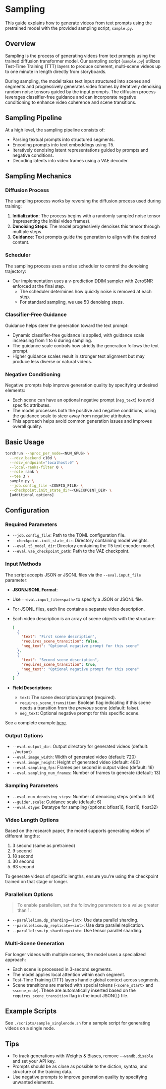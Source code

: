 # Sampling

This guide explains how to generate videos from text prompts using the pretrained model with the provided sampling script, `sample.py`.

## Overview

Sampling is the process of generating videos from text prompts using the trained diffusion transformer model. Our sampling script (`sample.py`) utilizes Test-Time Training (TTT) layers to produce coherent, multi-scene videos up to one minute in length directly from storyboards.

During sampling, the model takes text input structured into scenes and segments and progressively generates video frames by iteratively denoising random noise tensors guided by the input prompts. The diffusion process leverages classifier-free guidance and can incorporate negative conditioning to enhance video coherence and scene transitions.

## Sampling Pipeline

At a high level, the sampling pipeline consists of:  

- Parsing textual prompts into structured segments.  
- Encoding prompts into text embeddings using T5.  
- Iteratively denoising latent representations guided by prompts and negative conditions.  
- Decoding latents into video frames using a VAE decoder.  

## Sampling Mechanics

### Diffusion Process

The sampling process works by reversing the diffusion process used during training:

1. **Initialization**: The process begins with a randomly sampled noise tensor (representing the initial video frames).
2. **Denoising Steps**: The model progressively denoises this tensor through multiple steps.
3. **Guidance**: Text prompts guide the generation to align with the desired content.

### Scheduler

The sampling process uses a noise scheduler to control the denoising trajectory:

- Our implementation uses a v-prediction [DDIM sampler](https://arxiv.org/abs/2010.02502) with ZeroSNR enforced at the final step.
  - The scheduler determines how quickly noise is removed at each step.
  - For standard sampling, we use 50 denoising steps.

### Classifier-Free Guidance

Guidance helps steer the generation toward the text prompt:

- Dynamic classifier-free guidance is applied, with guidance scale increasing from 1 to 6 during sampling.
- The guidance scale controls how strictly the generation follows the text prompt.
- Higher guidance scales result in stronger text alignment but may produce less diverse or natural videos.

### Negative Conditioning

Negative prompts help improve generation quality by specifying undesired elements:

- Each scene can have an optional negative prompt (`neg_text`) to avoid specific attributes.
- The model processes both the positive and negative conditions, using the guidance scale to steer away from negative attributes.
- This approach helps avoid common generation issues and improves overall quality.

## Basic Usage

```bash
torchrun --nproc_per_node=<NUM_GPUS> \
  --rdzv_backend c10d \
  --rdzv_endpoint="localhost:0" \
  --local-ranks-filter 0 \
  --role rank \
  --tee 3 \
  sample.py \
  --job.config_file <CONFIG_FILE> \
  --checkpoint.init_state_dir=<CHECKPOINT_DIR> \
  [additional options]
```

## Configuration

### Required Parameters

- `--job.config_file`: Path to the TOML configuration file.
- `--checkpoint.init_state_dir`: Directory containing model weights.
- `--eval.t5_model_dir`: Directory containing the T5 text encoder model.
- `--eval.vae_checkpoint_path`: Path to the VAE checkpoint.

### Input Methods

The script accepts JSON or JSONL files via the `--eval.input_file` parameter:

- **JSON/JSONL Format**:
 - Use `--eval.input_file=<path>` to specify a JSON or JSONL file.
 - For JSONL files, each line contains a separate video description.
 - Each video description is an array of scene objects with the structure:
   ```json
   [
     {
       "text": "First scene description",
       "requires_scene_transition": false,
       "neg_text": "Optional negative prompt for this scene"
     },
     {
       "text": "Second scene description",
       "requires_scene_transition": true,
       "neg_text": "Optional negative prompt for this scene"
     }
   ]
   ```
 
 - **Field Descriptions**:
   - `text`: The scene description/prompt (required).
   - `requires_scene_transition`: Boolean flag indicating if this scene needs a transition from the *previous* scene (default: false).
   - `neg_text`: Optional negative prompt for this specific scene.

See a complete example [here](../inputs/example-9s.json).

### Output Options

- `--eval.output_dir`: Output directory for generated videos (default: `./output`)
- `--eval.image_width`: Width of generated video (default: 720)
- `--eval.image_height`: Height of generated video (default: 480)
- `--eval.sampling_fps`: Frames per second in output video (default: 16)
- `--eval.sampling_num_frames`: Number of frames to generate (default: 13)

### Sampling Parameters

- `--eval.num_denoising_steps`: Number of denoising steps (default: 50)
- `--guider.scale`: Guidance scale (default: 6)
- `--eval.dtype`: Datatype for sampling (options: bfloat16, float16, float32)

### Video Length Options

Based on the research paper, the model supports generating videos of different lengths:
1. 3 second (same as pretrained)
2. 9 second
3. 18 second
4. 30 second
5. 63 second

To generate videos of specific lengths, ensure you're using the checkpoint trained on that stage or longer.

### Parallelism Options
> To enable parallelism, set the following parameters to a value greater than 1.

- `--parallelism.dp_sharding=<int>`: Use data parallel sharding.
- `--parallelism.dp_replicate=<int>`: Use data parallel replication.
- `--parallelism.tp_sharding=<int>`: Use tensor parallel sharding.

### Multi-Scene Generation

For longer videos with multiple scenes, the model uses a specialized approach:
- Each scene is processed in 3-second segments.
- The model applies local attention within each segment.
- Test-Time Training (TTT) layers handle global context across segments.
- Scene transitions are marked with special tokens (`<scene_start>` and `<scene_end>`). These are automatically inserted based on the `requires_scene_transition` flag in the input JSON(L) file.

## Example Scripts

See `./scripts/sample_singlenode.sh` for a sample script for generating videos on a single node.

## Tips

- To track generations with Weights & Biases, remove `--wandb.disable` and set your API key.
- Prompts should be as close as possible to the diction, syntax, and structure of the training data.
- Use negative prompts to improve generation quality by specifying unwanted elements.
